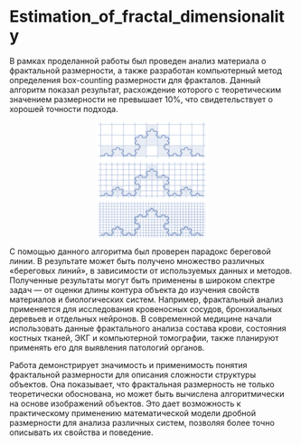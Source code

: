 # Estimation_of_fractal_dimensionality

В рамках проделанной работы был проведен анализ материала о фрактальной размерности, а также разработан компьютерный метод определения box-counting размерности для фракталов. Данный алгоритм показал результат, расхождение которого с теоретическим значением размерности не превышает 10%, что свидетельствует о хорошей точности подхода.

<div style="display: flex; justify-content: center;">
  <img src="paint.png" width="200">
</div>

С помощью данного алгоритма был проверен парадокс береговой линии. В результате может быть получено множество различных «береговых линий», в зависимости от используемых данных и методов.
Полученные результаты могут быть применены в широком спектре задач — от оценки длины контура объекта до изучения свойств материалов и биологических систем. Например, фрактальный анализ применяется для исследования кровеносных сосудов, бронхиальных деревьев и отдельных нейронов. В современной медицине начали использовать данные фрактального анализа состава крови, состояния костных тканей, ЭКГ и компьютерной томографии, также планируют применять его для выявления патологий органов.

Работа демонстрирует значимость и применимость понятия фрактальной размерности для описания сложности структуры объектов. Она показывает, что фрактальная размерность не только теоретически обоснована, но может быть вычислена алгоритмически на основе изображений объектов. Это дает возможность к практическому применению математической модели дробной размерности для анализа различных систем, позволяя более точно описывать их свойства и поведение.
